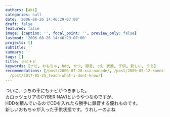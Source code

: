 ```yaml
---
authors: [aki]
categories: null
date: '2006-08-26 14:46:29-07:00'
draft: false
featured: false
image: {caption: '', focal_point: '', preview_only: false}
lastmod: '2006-08-26 14:46:29-07:00'
projects: []
subtitle: ''
summary: ''
tags: []
title: ナビナビ
keywords: [ナビ, おもちゃ, hdd, やつ, 録音, cd, 状態, 子供, 新しい, うち]
recommendations: [/post/2006-07-28-xia-nanode/, /post/2009-05-12-konnitiha-iphone/,
  /post/2017-05-25_teach-what-i-dont-know/]
---
```


ついに、うちの車にもナビがつきました。  
カロッツェリアのCYBER NAVIというやつなのですが、  
HDDを積んでいるのでCDを入れたら勝手に録音する優れものです。  
新しいおもちゃが入った子供状態です。うれしーのよね